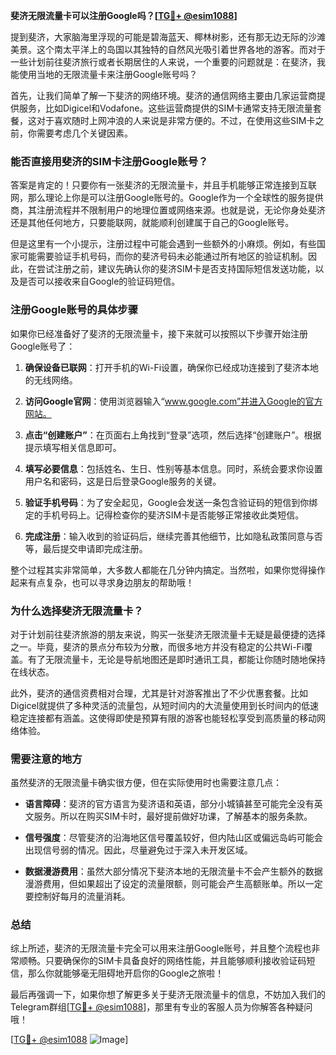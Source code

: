 **斐济无限流量卡可以注册Google吗？[[TG💪+ @esim1088](https://t.me/s/esim1088)]**

提到斐济，大家脑海里浮现的可能是碧海蓝天、椰林树影，还有那无边无际的沙滩美景。这个南太平洋上的岛国以其独特的自然风光吸引着世界各地的游客。而对于一些计划前往斐济旅行或者长期居住的人来说，一个重要的问题就是：在斐济，我能使用当地的无限流量卡来注册Google账号吗？

首先，让我们简单了解一下斐济的网络环境。斐济的通信网络主要由几家运营商提供服务，比如Digicel和Vodafone。这些运营商提供的SIM卡通常支持无限流量套餐，这对于喜欢随时上网冲浪的人来说是非常方便的。不过，在使用这些SIM卡之前，你需要考虑几个关键因素。

### **能否直接用斐济的SIM卡注册Google账号？**

答案是肯定的！只要你有一张斐济的无限流量卡，并且手机能够正常连接到互联网，那么理论上你是可以注册Google账号的。Google作为一个全球性的服务提供商，其注册流程并不限制用户的地理位置或网络来源。也就是说，无论你身处斐济还是其他任何地方，只要能联网，就能顺利创建属于自己的Google账号。

但是这里有一个小提示，注册过程中可能会遇到一些额外的小麻烦。例如，有些国家可能需要验证手机号码，而你的斐济号码未必能通过所有地区的验证机制。因此，在尝试注册之前，建议先确认你的斐济SIM卡是否支持国际短信发送功能，以及是否可以接收来自Google的验证码短信。

### **注册Google账号的具体步骤**

如果你已经准备好了斐济的无限流量卡，接下来就可以按照以下步骤开始注册Google账号了：

1. **确保设备已联网**：打开手机的Wi-Fi设置，确保你已经成功连接到了斐济本地的无线网络。
   
2. **访问Google官网**：使用浏览器输入“www.google.com”并进入Google的官方网站。

3. **点击“创建账户”**：在页面右上角找到“登录”选项，然后选择“创建账户”。根据提示填写相关信息即可。

4. **填写必要信息**：包括姓名、生日、性别等基本信息。同时，系统会要求你设置用户名和密码，这是日后登录Google服务的关键。

5. **验证手机号码**：为了安全起见，Google会发送一条包含验证码的短信到你绑定的手机号码上。记得检查你的斐济SIM卡是否能够正常接收此类短信。

6. **完成注册**：输入收到的验证码后，继续完善其他细节，比如隐私政策同意与否等，最后提交申请即完成注册。

整个过程其实非常简单，大多数人都能在几分钟内搞定。当然啦，如果你觉得操作起来有点复杂，也可以寻求身边朋友的帮助哦！

### **为什么选择斐济无限流量卡？**

对于计划前往斐济旅游的朋友来说，购买一张斐济无限流量卡无疑是最便捷的选择之一。毕竟，斐济的景点分布较为分散，而很多地方并没有稳定的公共Wi-Fi覆盖。有了无限流量卡，无论是导航地图还是即时通讯工具，都能让你随时随地保持在线状态。

此外，斐济的通信资费相对合理，尤其是针对游客推出了不少优惠套餐。比如Digicel就提供了多种灵活的流量包，从短时间内的大流量使用到长时间内的低速稳定连接都有涵盖。这使得即使是预算有限的游客也能轻松享受到高质量的移动网络体验。

### **需要注意的地方**

虽然斐济的无限流量卡确实很方便，但在实际使用时也需要注意几点：

- **语言障碍**：斐济的官方语言为斐济语和英语，部分小城镇甚至可能完全没有英文服务。所以在购买SIM卡时，最好提前做好功课，了解基本的服务条款。
  
- **信号强度**：尽管斐济的沿海地区信号覆盖较好，但内陆山区或偏远岛屿可能会出现信号弱的情况。因此，尽量避免过于深入未开发区域。

- **数据漫游费用**：虽然大部分情况下斐济本地的无限流量卡不会产生额外的数据漫游费用，但如果超出了设定的流量限额，则可能会产生高额账单。所以一定要控制好每月的流量消耗。

### **总结**

综上所述，斐济的无限流量卡完全可以用来注册Google账号，并且整个流程也非常顺畅。只要确保你的SIM卡具备良好的网络性能，并且能够顺利接收验证码短信，那么你就能够毫无阻碍地开启你的Google之旅啦！

最后再强调一下，如果你想了解更多关于斐济无限流量卡的信息，不妨加入我们的Telegram群组[[TG💪+ @esim1088](https://t.me/s/esim1088)]，那里有专业的客服人员为你解答各种疑问哦！

[[TG💪+ @esim1088](https://t.me/s/esim1088) ![Image](https://i.postimg.cc/4NQfJmqS/Snipaste-2025-05-13-00-14-12.png)]